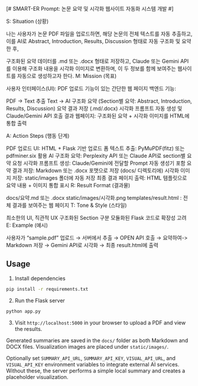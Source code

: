 [# SMART-ER Prompt: 논문 요약 및 시각화 웹사이트 자동화 시스템 개발 #]

S: Situation (상황)

나는 사용자가 논문 PDF 파일을 업로드하면, 해당 논문의 전체 텍스트를 자동 추출하고, 이를 AI로 Abstract, Introduction, Results, Discussion 형태로 자동 구조화 및 요약한 후,

구조화된 요약 데이터를 .md 또는 .docx 형태로 저장하고,
Claude 또는 Gemini API를 이용해 구조화 내용을 시각화 이미지로 변환하며,
이 두 정보를 함께 보여주는 웹사이트를 자동으로 생성하고자 한다.
M: Mission (목표)

사용자 인터페이스(UI): PDF 업로드 기능이 있는 간단한 웹 페이지
백엔드 기능:

PDF → Text 추출
Text → AI 구조화 요약 (Section별 요약: Abstract, Introduction, Results, Discussion)
요약 결과 저장 (.md/.docx)
시각화 프롬프트 자동 생성 및 Claude/Gemini API 호출
결과 웹페이지: 구조화된 요약 + 시각화 이미지를 HTML에 통합 출력

A: Action Steps (행동 단계)

PDF 업로드 UI: HTML + Flask 기반 업로드 폼
텍스트 추출: PyMuPDF(fitz) 또는 pdfminer.six 활용
AI 구조화 요약: Perplexity API 또는 Claude API로 section별 요약 요청
시각화 프롬프트 생성: Claude/Gemini에 전달할 Prompt 자동 생성기 포함
요약 결과 저장: Markdown 또는 .docx 포맷으로 저장 (docs/ 디렉토리에)
시각화 이미지 저장: static/images 폴더에 자동 저장
최종 결과 페이지 출력: HTML 템플릿으로 요약 내용 + 이미지 통합 표시
R: Result Format (결과물)

docs/요약.md 또는 .docx
static/images/시각화.png
templates/result.html : 전체 결과를 보여주는 웹 페이지
T: Tone & Style (스타일)

최소한의 UI, 직관적 UX
구조화된 Section 구분
모듈화된 Flask 코드로 확장성 고려
E: Example (예시)

사용자가 “sample.pdf” 업로드 → 서버에서 추출 → OPEN API 호출 → 요약하여-> Markdown 저장 → Gemini API로 시각화 → 최종 result.html에 출력

## Usage

1. Install dependencies

```bash
pip install -r requirements.txt
```

2. Run the Flask server

```bash
python app.py
```

3. Visit `http://localhost:5000` in your browser to upload a PDF and view the results.

Generated summaries are saved in the `docs/` folder as both Markdown and DOCX files. Visualization images are placed under `static/images/`.

Optionally set `SUMMARY_API_URL`, `SUMMARY_API_KEY`, `VISUAL_API_URL`, and `VISUAL_API_KEY` environment variables to integrate external AI services. Without these, the server performs a simple local summary and creates a placeholder visualization.
